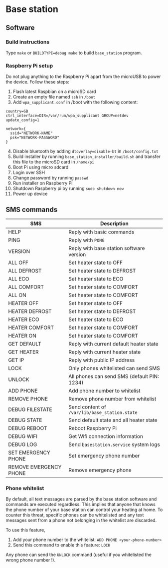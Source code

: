 # Base station

## Software

### Build instructions

Type `make` or `BUILDTYPE=debug make` to build `base_station` program.

### Raspberry Pi setup

Do not plug anything to the Raspberry Pi apart from the microUSB to power the device. Follow these steps:

1. Flash latest Raspbian on a microSD card
2. Create an empty file named `ssh` in `/boot`
3. Add `wpa_supplicant.conf` in /boot with the following content:

```
country=GB
ctrl_interface=DIR=/var/run/wpa_supplicant GROUP=netdev
update_config=1

network={
  ssid="NETWORK-NAME"
  psk="NETWORK-PASSWORD"
}
```

4. Disable bluetooth by adding `dtoverlay=disable-bt` in `/boot/config.txt`
5. Build installer by running `base_station_installer/build.sh` and transfer this file to the microSD card in `/home/pi`
6. Boot Pi using micro sdcard
7. Login over SSH
8. Change password by running `passwd`
9. Run installer on Raspberry Pi
10. Shutdown Raspberry pi by running `sudo shutdown now`
11. Power up device

## SMS commands

| SMS                   | Description                                       |
| --------------------- | ------------------------------------------------- |
| HELP                  | Reply with basic commands                         |
| PING                  | Reply with `PONG`                                 |
| VERSION               | Reply with base station software version          |
| ALL OFF               | Set heater state to OFF                           |
| ALL DEFROST           | Set heater state to DEFROST                       |
| ALL ECO               | Set heater state to ECO                           |
| ALL COMFORT           | Set heater state to COMFORT                       |
| ALL ON                | Set heater state to COMFORT                       |
| HEATER <name> OFF     | Set heater <name> state to OFF                    |
| HEATER <name> DEFROST | Set heater <name> state to DEFROST                |
| HEATER <name> ECO     | Set heater <name> state to ECO                    |
| HEATER <name> COMFORT | Set heater <name> state to COMFORT                |
| HEATER <name> ON      | Set heater <name> state to COMFORT                |
| GET DEFAULT           | Reply with current default heater state           |
| GET HEATER <name>     | Reply with current heater state                   |
| GET IP                | Reply with public IP address                      |
| LOCK                  | Only phones whitelisted can send SMS              |
| UNLOCK <pin>          | All phones can send SMS (default PIN: 1234)       |
| ADD PHONE <number>    | Add phone number to whitelist                     |
| REMOVE PHONE <number> | Remove phone number from whitelist                |
| DEBUG FILESTATE       | Send content of `/var/lib/base_station.state`     |
| DEBUG STATE           | Send default state and all heater state           |
| DEBUG REBOOT          | Reboot Raspberry Pi                               |
| DEBUG WIFI            | Get Wifi connection information                   |
| DEBUG LOG             | Send `basestation.service` system logs            |
| SET EMERGENCY PHONE <number> | Set emergency phone number                 |
| REMOVE EMERGENCY PHONE | Remove emergency phone                           |

### Phone whitelist

By default, all text messages are parsed by the base station software and commands are executed regardless. This implies that anyone that knows the phone number of your base station can control your heating at home. To counter this threat, specific phones can be whitelisted and any text messages sent from a phone not belonging in the whitelist are discarded.

To use this feature,

1. Add your phone number to the whitelist: `ADD PHONE <your-phone-number>`
2. Send this command to enable this feature: `LOCK`

Any phone can send the `UNLOCK` command (useful if you whitelisted the wrong phone number !).
